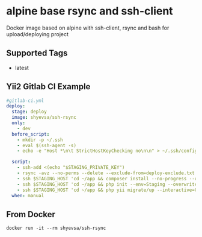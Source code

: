 # alpine base rsync and ssh-client

Docker image based on alpine with ssh-client, rsync and bash for upload/deploying project

## Supported Tags

- latest

## Yii2 Gitlab CI Example

```yml
#gitlab-ci.yml
deploy:
  stage: deploy
  image: shyevsa/ssh-rsync
  only:
    - dev
  before_script:
    - mkdir -p ~/.ssh
    - eval $(ssh-agent -s)
    - echo -e "Host *\n\t StrictHostKeyChecking no\n\n" > ~/.ssh/config

  script:
    - ssh-add <(echo "$STAGING_PRIVATE_KEY")
    - rsync -avz --no-perms --delete --exclude-from=deploy-exclude.txt . $STAGING__HOST:~/app
    - ssh $STAGING_HOST 'cd ~/app && composer install --no-progress --optimize-autoloader --no-ansi --no-interaction --prefer-dist --no-dev'
    - ssh $STAGING_HOST 'cd ~/app && php init --env=Staging --overwrite=All'
    - ssh $STAGING_HOST 'cd ~/app && php yii migrate/up --interactive=0'
  when: manual
```

## From Docker

`docker run -it --rm shyevsa/ssh-rsync`
